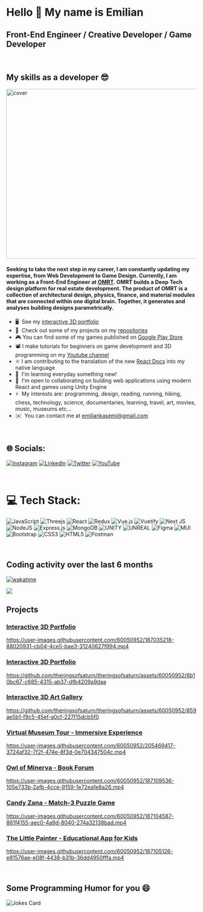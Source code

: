 Hello <world/> 👋 My name is Emilian
========================
 Front-End Engineer / Creative Developer / Game Developer
--------------------------------
</br>

## My skills as a developer 😎

<img width="800" height="450" src="https://user-images.githubusercontent.com/60050952/220871998-feee2577-1de0-41d5-a07d-dd433b404547.gif" alt="cover" />

</br>

#### Seeking to take the next step in my career, I am constantly updating my expertise, from Web Development to Game Design. Currently, I am working as a Front-End Engineer at [OMRT](https://www.omrt.tech/). OMRT builds a Deep Tech design platform for real estate development. The product of OMRT is a collection of architectural design, physics, finance, and material modules that are connected within one digital brain. Together, it generates and analyses building designs parametrically.

*   🖥️  See my [interactive 3D portfolio](https://emilian-kasemi-portfolio.netlify.app/)
*   🚀  Check out some of my projects on my [repositories](https://github.com/theringsofsaturn?tab=repositories)
*   🎮  You can find some of my games published on [Google Play Store](https://play.google.com/store/apps/dev?id=6201646843189478498)
*   📽   I make tutorials for beginners on game development and 3D programming on my [Youtube channel](https://www.youtube.com/channel/UCMhhk4PwFN5brZJks8Nr4aQ)
*   ⚛   I am contributing to the translation of the new [React Docs](https://beta.reactjs.org/) into my native language
*   🧠  I'm learning everyday something new!
*   🤝  I'm open to collaborating on bulding web applications using modern React and games using Unity Engine
*   ⚡  My interests are: programming, design, reading, running, hiking, chess, technology, science, documentaries, learning, travel, art, movies, music, museums etc...
*   ✉️  You can contact me at [emiliankasemi@gmail.com](mailto:emiliankasemi@gmail.com)

<br>

## 🌐 Socials:
[![Instagram](https://img.shields.io/badge/Instagram-%23E4405F.svg?logo=Instagram&logoColor=white)](https://instagram.com/the_rings_of_saturn) [![LinkedIn](https://img.shields.io/badge/LinkedIn-%230077B5.svg?logo=linkedin&logoColor=white)](https://linkedin.com/in/emilian-kasemi) [![Twitter](https://img.shields.io/badge/Twitter-%231DA1F2.svg?logo=Twitter&logoColor=white)](https://twitter.com/EmilianKasemi) [![YouTube](https://img.shields.io/badge/YouTube-%23FF0000.svg?logo=YouTube&logoColor=white)](https://www.youtube.com/c/EmilianKasemi) 

<br>

# 💻 Tech Stack:

![JavaScript](https://img.shields.io/badge/javascript-%23323330.svg?style=for-the-badge&logo=javascript&logoColor=%23F7DF1E) 
![Threejs](https://img.shields.io/badge/threejs-black?style=for-the-badge&logo=three.js&logoColor=white) 
![React](https://img.shields.io/badge/react-%2320232a.svg?style=for-the-badge&logo=react&logoColor=%2361DAFB) 
![Redux](https://img.shields.io/badge/redux-%23593d88.svg?style=for-the-badge&logo=redux&logoColor=white) 
![Vue.js](https://img.shields.io/badge/vuejs-%2335495e.svg?style=for-the-badge&logo=vuedotjs&logoColor=%234FC08D)
![Vuetify](https://img.shields.io/badge/Vuetify-1867C0?style=for-the-badge&logo=vuetify&logoColor=AEDDFF)
![Next JS](https://img.shields.io/badge/Next-black?style=for-the-badge&logo=next.js&logoColor=white)
![NodeJS](https://img.shields.io/badge/node.js-6DA55F?style=for-the-badge&logo=node.js&logoColor=white) 
![Express.js](https://img.shields.io/badge/express.js-%23404d59.svg?style=for-the-badge&logo=express&logoColor=%2361DAFB) 
![MongoDB](https://img.shields.io/badge/MongoDB-%234ea94b.svg?style=for-the-badge&logo=mongodb&logoColor=white) 
![UNITY](https://img.shields.io/badge/Unity-%2320232a.svg?style=for-the-badge&logo=unity&logoColor=white) 
![UNREAL](https://img.shields.io/badge/unreal-%2320232a.svg?style=for-the-badge&logo=unreal-engine&logoColor=white) 
![Figma](https://img.shields.io/badge/figma-%23F24E1E.svg?style=for-the-badge&logo=figma&logoColor=white) 
![MUI](https://img.shields.io/badge/MUI-%230081CB.svg?style=for-the-badge&logo=material-ui&logoColor=white)
![Bootstrap](https://img.shields.io/badge/bootstrap-%23563D7C.svg?style=for-the-badge&logo=bootstrap&logoColor=white) 
![CSS3](https://img.shields.io/badge/css3-%231572B6.svg?style=for-the-badge&logo=css3&logoColor=white) 
![HTML5](https://img.shields.io/badge/html5-%23E34F26.svg?style=for-the-badge&logo=html5&logoColor=white) 
![Postman](https://img.shields.io/badge/Postman-FF6C37?style=for-the-badge&logo=postman&logoColor=white) 



<br>

## Coding activity over the last 6 months


[![wakatime](https://wakatime.com/badge/user/02c4c477-aaa4-4ea3-8e40-e36eaad16757.svg)](https://wakatime.com/@02c4c477-aaa4-4ea3-8e40-e36eaad16757)


<img align="center" src="https://wakatime.com/share/@the_rings_of_saturn/0fbfd90e-17b1-4494-8550-c4fa49a51977.svg"/>

<br>
      
## Projects

### <a href="https://youtu.be/1VhLCF3CBSk" target="_blank">Interactive 3D Portfolio</a>
https://user-images.githubusercontent.com/60050952/187035218-88020931-cb04-4ce5-bae3-31240627f994.mp4

### <a href="https://emilian-kasemi-portfolio.netlify.app/" target="_blank">Interactive 3D Portfolio</a>
https://github.com/theringsofsaturn/theringsofsaturn/assets/60050952/6b10bc67-c685-4315-ab37-dfb4209a9daa

### <a href="https://youtu.be/vfMizAmPprs" target="_blank">Interactive 3D Art Gallery</a>
https://github.com/theringsofsaturn/theringsofsaturn/assets/60050952/859ae5b1-f9c5-45ef-a0cf-227f15dcb5f0

### <a href="https://youtu.be/8oQC0ICNtL0" target="_blank">Virtual Museum Tour - Immersive Experience</a>
https://user-images.githubusercontent.com/60050952/205469417-3724af32-7f2f-474e-8f3d-0e704347504c.mp4

### <a href="https://www.youtube.com/watch?v=27qO-NUYRzU" target="_blank">Owl of Minerva - Book Forum</a>
https://user-images.githubusercontent.com/60050952/187109536-105e733b-2afb-4cce-9159-1e72ea1e8a26.mp4

### <a href="https://play.google.com/store/apps/details?id=com.emiliankasemi.candyzana" target="_blank">Candy Zana - Match-3 Puzzle Game</a>
https://user-images.githubusercontent.com/60050952/187104587-861f4155-aec0-4a9d-8040-274a32138bad.mp4

### <a href="https://play.google.com/store/apps/details?id=com.emiliankasemi.piktorivogel" target="_blank">The Little Painter - Educational App for Kids</a>
https://user-images.githubusercontent.com/60050952/187105126-e81576ae-e08f-4438-b31b-36dd4950fffa.mp4

<br>

## Some Programming Humor for you :smile:

![Jokes Card](https://readme-jokes.vercel.app/api?theme=dark)

<br>
